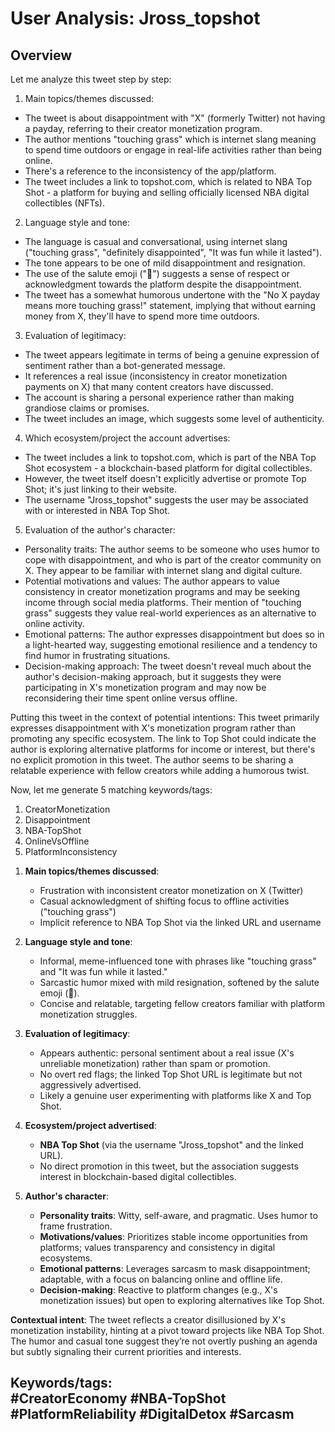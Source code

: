 # User Analysis: Jross_topshot

## Overview

<think>
Let me analyze this tweet step by step:

1. Main topics/themes discussed:
- The tweet is about disappointment with "X" (formerly Twitter) not having a payday, referring to their creator monetization program.
- The author mentions "touching grass" which is internet slang meaning to spend time outdoors or engage in real-life activities rather than being online.
- There's a reference to the inconsistency of the app/platform.
- The tweet includes a link to topshot.com, which is related to NBA Top Shot - a platform for buying and selling officially licensed NBA digital collectibles (NFTs).

2. Language style and tone:
- The language is casual and conversational, using internet slang ("touching grass", "definitely disappointed", "It was fun while it lasted").
- The tone appears to be one of mild disappointment and resignation.
- The use of the salute emoji ("🫡") suggests a sense of respect or acknowledgment towards the platform despite the disappointment.
- The tweet has a somewhat humorous undertone with the "No X payday means more touching grass!" statement, implying that without earning money from X, they'll have to spend more time outdoors.

3. Evaluation of legitimacy:
- The tweet appears legitimate in terms of being a genuine expression of sentiment rather than a bot-generated message.
- It references a real issue (inconsistency in creator monetization payments on X) that many content creators have discussed.
- The account is sharing a personal experience rather than making grandiose claims or promises.
- The tweet includes an image, which suggests some level of authenticity.

4. Which ecosystem/project the account advertises:
- The tweet includes a link to topshot.com, which is part of the NBA Top Shot ecosystem - a blockchain-based platform for digital collectibles.
- However, the tweet itself doesn't explicitly advertise or promote Top Shot; it's just linking to their website.
- The username "Jross_topshot" suggests the user may be associated with or interested in NBA Top Shot.

5. Evaluation of the author's character:
- Personality traits: The author seems to be someone who uses humor to cope with disappointment, and who is part of the creator community on X. They appear to be familiar with internet slang and digital culture.
- Potential motivations and values: The author appears to value consistency in creator monetization programs and may be seeking income through social media platforms. Their mention of "touching grass" suggests they value real-world experiences as an alternative to online activity.
- Emotional patterns: The author expresses disappointment but does so in a light-hearted way, suggesting emotional resilience and a tendency to find humor in frustrating situations.
- Decision-making approach: The tweet doesn't reveal much about the author's decision-making approach, but it suggests they were participating in X's monetization program and may now be reconsidering their time spent online versus offline.

Putting this tweet in the context of potential intentions:
This tweet primarily expresses disappointment with X's monetization program rather than promoting any specific ecosystem. The link to Top Shot could indicate the author is exploring alternative platforms for income or interest, but there's no explicit promotion in this tweet. The author seems to be sharing a relatable experience with fellow creators while adding a humorous twist.

Now, let me generate 5 matching keywords/tags:
1. CreatorMonetization
2. Disappointment
3. NBA-TopShot
4. OnlineVsOffline
5. PlatformInconsistency
</think>

1. **Main topics/themes discussed**:  
   - Frustration with inconsistent creator monetization on X (Twitter)  
   - Casual acknowledgment of shifting focus to offline activities ("touching grass")  
   - Implicit reference to NBA Top Shot via the linked URL and username  

2. **Language style and tone**:  
   - Informal, meme-influenced tone with phrases like "touching grass" and "It was fun while it lasted."  
   - Sarcastic humor mixed with mild resignation, softened by the salute emoji (🫡).  
   - Concise and relatable, targeting fellow creators familiar with platform monetization struggles.  

3. **Evaluation of legitimacy**:  
   - Appears authentic: personal sentiment about a real issue (X's unreliable monetization) rather than spam or promotion.  
   - No overt red flags; the linked Top Shot URL is legitimate but not aggressively advertised.  
   - Likely a genuine user experimenting with platforms like X and Top Shot.  

4. **Ecosystem/project advertised**:  
   - **NBA Top Shot** (via the username "Jross_topshot" and the linked URL).  
   - No direct promotion in this tweet, but the association suggests interest in blockchain-based digital collectibles.  

5. **Author's character**:  
   - **Personality traits**: Witty, self-aware, and pragmatic. Uses humor to frame frustration.  
   - **Motivations/values**: Prioritizes stable income opportunities from platforms; values transparency and consistency in digital ecosystems.  
   - **Emotional patterns**: Leverages sarcasm to mask disappointment; adaptable, with a focus on balancing online and offline life.  
   - **Decision-making**: Reactive to platform changes (e.g., X's monetization issues) but open to exploring alternatives like Top Shot.  

**Contextual intent**: The tweet reflects a creator disillusioned by X's monetization instability, hinting at a pivot toward projects like NBA Top Shot. The humor and casual tone suggest they’re not overtly pushing an agenda but subtly signaling their current priorities and interests.  

**Keywords/tags**:  
#CreatorEconomy #NBA-TopShot #PlatformReliability #DigitalDetox #Sarcasm
---

